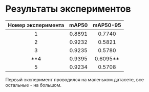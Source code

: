 # Результаты экспериментов

| Номер эксперимента | mAP50 | mAP50-95 |
|:------------------:|:-----:|:--------:|
| 1                  |0.8891 |0.7740    |
| 2                  |0.9232 |0.5821    |
| 3                  |0.9235 |0.5780    |
|**4                 |0.9395 |0.6095**  |
| 5                  |0.9234 |0.5708    |

Первый эксперимент проводился на маленьком датасете, все остальные - на большом.
